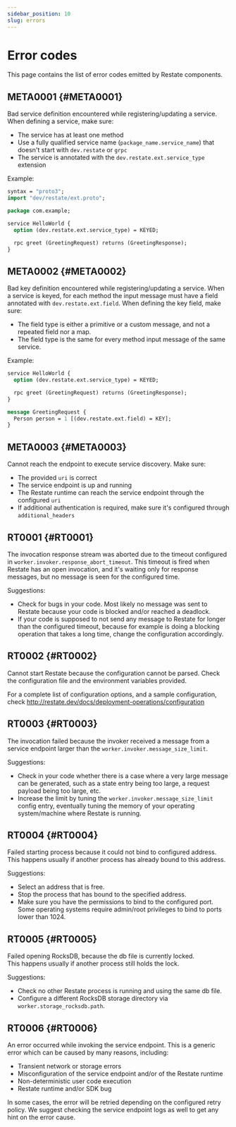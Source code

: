 ```yaml
---
sidebar_position: 10
slug: errors
---
```


# Error codes

This page contains the list of error codes emitted by Restate components.

## META0001 {#META0001}

Bad service definition encountered while registering/updating a service.
When defining a service, make sure:

* The service has at least one method 
* Use a fully qualified service name (`package_name.service_name`) that doesn't start with `dev.restate` or `grpc`
* The service is annotated with the `dev.restate.ext.service_type` extension

Example:

```protobuf
syntax = "proto3";
import "dev/restate/ext.proto";

package com.example;

service HelloWorld {
  option (dev.restate.ext.service_type) = KEYED;

  rpc greet (GreetingRequest) returns (GreetingResponse);
}
```

## META0002 {#META0002}

Bad key definition encountered while registering/updating a service. 
When a service is keyed, for each method the input message must have a field annotated with `dev.restate.ext.field`. 
When defining the key field, make sure:

* The field type is either a primitive or a custom message, and not a repeated field nor a map.
* The field type is the same for every method input message of the same service.

Example:

```protobuf
service HelloWorld {
  option (dev.restate.ext.service_type) = KEYED;

  rpc greet (GreetingRequest) returns (GreetingResponse);
}

message GreetingRequest {
  Person person = 1 [(dev.restate.ext.field) = KEY];
}
```

## META0003 {#META0003}

Cannot reach the endpoint to execute service discovery. Make sure:

* The provided `uri` is correct
* The service endpoint is up and running
* The Restate runtime can reach the service endpoint through the configured `uri`
* If additional authentication is required, make sure it's configured through `additional_headers`

## RT0001 {#RT0001}

The invocation response stream was aborted due to the timeout configured in `worker.invoker.response_abort_timeout`.
This timeout is fired when Restate has an open invocation, and it's waiting only for response messages, but no message is seen for the configured time.

Suggestions:

* Check for bugs in your code. Most likely no message was sent to Restate because your code is blocked and/or reached a deadlock.
* If your code is supposed to not send any message to Restate for longer than the configured timeout, because for example is doing a blocking operation that takes a long time, change the configuration accordingly.

## RT0002 {#RT0002}

Cannot start Restate because the configuration cannot be parsed. Check the configuration file and the environment variables provided.

For a complete list of configuration options, and a sample configuration, check http://restate.dev/docs/deployment-operations/configuration

## RT0003 {#RT0003}

The invocation failed because the invoker received a message from a service endpoint larger than the `worker.invoker.message_size_limit`.

Suggestions:

* Check in your code whether there is a case where a very large message can be generated, such as a state entry being too large, a request payload being too large, etc.
* Increase the limit by tuning the `worker.invoker.message_size_limit` config entry, eventually tuning the memory of your operating system/machine where Restate is running.

## RT0004 {#RT0004}

Failed starting process because it could not bind to configured address.
This happens usually if another process has already bound to this address.

Suggestions:

* Select an address that is free.
* Stop the process that has bound to the specified address.
* Make sure you have the permissions to bind to the configured port. Some operating systems require admin/root privileges to bind to ports lower than 1024.

## RT0005 {#RT0005}

Failed opening RocksDB, because the db file is currently locked.  
This happens usually if another process still holds the lock.

Suggestions:

* Check no other Restate process is running and using the same db file.
* Configure a different RocksDB storage directory via `worker.storage_rocksdb.path`.

## RT0006 {#RT0006}

An error occurred while invoking the service endpoint. 
This is a generic error which can be caused by many reasons, including:

* Transient network or storage errors
* Misconfiguration of the service endpoint and/or of the Restate runtime
* Non-deterministic user code execution
* Restate runtime and/or SDK bug

In some cases, the error will be retried depending on the configured retry policy. 
We suggest checking the service endpoint logs as well to get any hint on the error cause.

